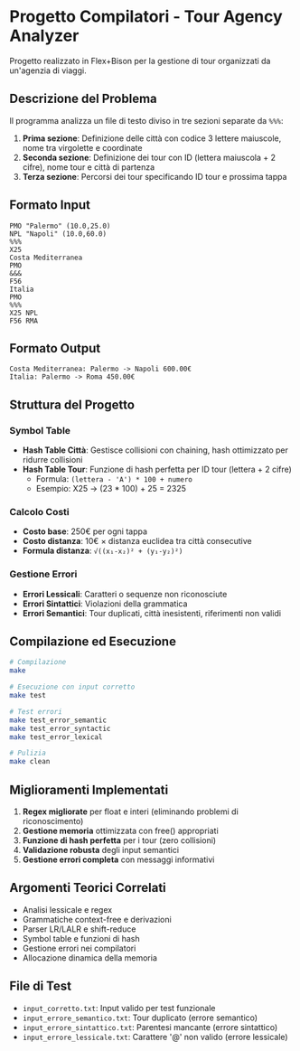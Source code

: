 # Progetto Compilatori - Tour Agency Analyzer

Progetto realizzato in Flex+Bison per la gestione di tour organizzati da un'agenzia di viaggi.

## Descrizione del Problema

Il programma analizza un file di testo diviso in tre sezioni separate da `%%%`:

1. **Prima sezione**: Definizione delle città con codice 3 lettere maiuscole, nome tra virgolette e coordinate
2. **Seconda sezione**: Definizione dei tour con ID (lettera maiuscola + 2 cifre), nome tour e città di partenza
3. **Terza sezione**: Percorsi dei tour specificando ID tour e prossima tappa

## Formato Input

```
PMO "Palermo" (10.0,25.0)
NPL "Napoli" (10.0,60.0)
%%%
X25
Costa Mediterranea
PMO
&&&
F56
Italia
PMO
%%%
X25 NPL
F56 RMA
```

## Formato Output

```
Costa Mediterranea: Palermo -> Napoli 600.00€
Italia: Palermo -> Roma 450.00€
```

## Struttura del Progetto

### Symbol Table
- **Hash Table Città**: Gestisce collisioni con chaining, hash ottimizzato per ridurre collisioni
- **Hash Table Tour**: Funzione di hash perfetta per ID tour (lettera + 2 cifre)
  - Formula: `(lettera - 'A') * 100 + numero`
  - Esempio: X25 → (23 * 100) + 25 = 2325

### Calcolo Costi
- **Costo base**: 250€ per ogni tappa
- **Costo distanza**: 10€ × distanza euclidea tra città consecutive
- **Formula distanza**: `√((x₁-x₂)² + (y₁-y₂)²)`

### Gestione Errori
- **Errori Lessicali**: Caratteri o sequenze non riconosciute
- **Errori Sintattici**: Violazioni della grammatica
- **Errori Semantici**: Tour duplicati, città inesistenti, riferimenti non validi

## Compilazione ed Esecuzione

```bash
# Compilazione
make

# Esecuzione con input corretto
make test

# Test errori
make test_error_semantic
make test_error_syntactic  
make test_error_lexical

# Pulizia
make clean
```

## Miglioramenti Implementati

1. **Regex migliorate** per float e interi (eliminando problemi di riconoscimento)
2. **Gestione memoria** ottimizzata con free() appropriati
3. **Funzione di hash perfetta** per i tour (zero collisioni)
4. **Validazione robusta** degli input semantici
5. **Gestione errori completa** con messaggi informativi

## Argomenti Teorici Correlati

- Analisi lessicale e regex
- Grammatiche context-free e derivazioni
- Parser LR/LALR e shift-reduce
- Symbol table e funzioni di hash
- Gestione errori nei compilatori
- Allocazione dinamica della memoria

## File di Test

- `input_corretto.txt`: Input valido per test funzionale
- `input_errore_semantico.txt`: Tour duplicato (errore semantico)
- `input_errore_sintattico.txt`: Parentesi mancante (errore sintattico)
- `input_errore_lessicale.txt`: Carattere '@' non valido (errore lessicale)